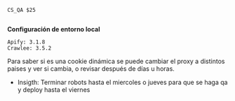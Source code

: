 ~~~
CS_QA $25


~~~

**Configuración de entorno local**
```
Apify: 3.1.8
Crawlee: 3.5.2
```
Para saber si es una cookie dinámica se puede cambiar el proxy a distintos paises y ver si cambia, o revisar después de días u horas.
- Insigth: Terminar robots hasta el miercoles o jueves para que se haga qa y deploy hasta el viernes